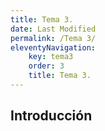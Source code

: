 ```yaml
---
title: Tema 3.
date: Last Modified
permalink: /Tema 3/
eleventyNavigation:
    key: tema3
    order: 3
    title: Tema 3.
---
```


<!-- @format -->

## **Introducción**

